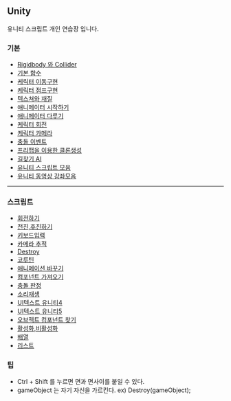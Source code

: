 ## Unity 
유니티 스크립트 개인 연습장 입니다.


### 기본

* [Rigidbody 와 Collider](http://blog.naver.com/gold_metal/220466872002)
* [기본 함수](http://blog.naver.com/gold_metal/220466872002)
* [케릭터 이동구현](http://blog.naver.com/gold_metal/220470069117)
* [케릭터 점프구현](http://blog.naver.com/gold_metal/220472492907)
* [텍스쳐와 재질](http://blog.naver.com/gold_metal/220486902270)
* [애니메이터 시작하기](http://blog.naver.com/gold_metal/220490285634)
* [애니메이터 다루기](http://blog.naver.com/gold_metal/220491375543)
* [케릭터 회전](http://blog.naver.com/gold_metal/220495685382)
* [케릭터 카메라](http://blog.naver.com/gold_metal/220498575590)
* [충돌 이벤트](http://blog.naver.com/gold_metal/220499531497)
* [프리팹을 이용한 클론생성](http://blog.naver.com/gold_metal/220504917738)
* [길찾기 AI](http://blog.naver.com/gold_metal/220511730779)
* [유니티 스크립트 모음](http://sharkmino.tistory.com/category/%ED%94%84%EB%A1%9C%EA%B7%B8%EB%9E%98%EB%B0%8D%20%EC%A0%95%EB%A6%AC/Unity?page=2)
* [유니티 동영상 강좌모음](http://racoon28.tistory.com/269)

---

### 스크립트

* [회전하기](https://github.com/evashork/Unity/blob/master/spin.cs)
* [전진,후진하기](https://github.com/evashork/Unity/blob/master/move.cs)
* [키보드입력](https://github.com/evashork/Unity/blob/master/KeyInput.cs)
* [카메라 추적](https://github.com/evashork/Unity/blob/master/camera.cs)
* [Destroy](https://github.com/evashork/Unity/blob/master/destory.cs)
* [코루틴](https://github.com/evashork/Unity/blob/master/courutin.cs)
* [애니메이션 바꾸기](https://github.com/evashork/Unity/blob/master/AnimationChange.cs)
* [컴포넌트 가져오기]()
* [충돌 판정](https://github.com/evashork/Unity/blob/master/trigger.cs)
* [소리재생](https://github.com/evashork/Unity/blob/master/sound.cs)
* [UI텍스트 유니티4](https://github.com/evashork/Unity/blob/master/text2.cs)
* [UI텍스트 유니티5](https://github.com/evashork/Unity/blob/master/text.cs)
* [오브젝트 컴포넌트 찾기](https://github.com/evashork/Unity/blob/master/find.cs)
* [활성화,비활성화](https://github.com/evashork/Unity/blob/master/setactive.cs)
* [배열](https://github.com/evashork/Unity/blob/master/array.cs)
* [리스트](https://github.com/evashork/Unity/blob/master/list.cs)

### 팁
* Ctrl + Shift 를 누르면 면과 면사이를 붙일 수 있다.
* gameObject 는 자기 자신을 가르킨다. ex) Destroy(gameObject);
